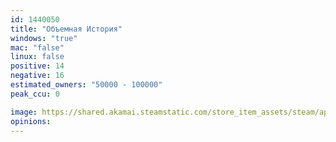 ```yaml
---
id: 1440050
title: "Объемная История"
windows: "true"
mac: "false"
linux: false
positive: 14
negative: 16
estimated_owners: "50000 - 100000"
peak_ccu: 0

image: https://shared.akamai.steamstatic.com/store_item_assets/steam/apps/1440050/header.jpg?t=1655720945
opinions:
---
```

